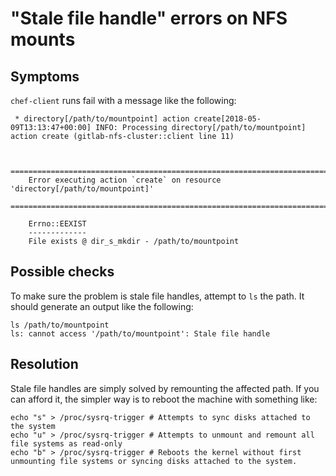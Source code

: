 # "Stale file handle" errors on NFS mounts

## Symptoms

`chef-client` runs fail with a message like the following:

```
 * directory[/path/to/mountpoint] action create[2018-05-09T13:13:47+00:00] INFO: Processing directory[/path/to/mountpoint] action create (gitlab-nfs-cluster::client line 11)


    ================================================================================
    Error executing action `create` on resource 'directory[/path/to/mountpoint]'
    ================================================================================

    Errno::EEXIST
    -------------
    File exists @ dir_s_mkdir - /path/to/mountpoint
```

## Possible checks

To make sure the problem is stale file handles, attempt to `ls` the path. It
should generate an output like the following:

```
ls /path/to/mountpoint
ls: cannot access '/path/to/mountpoint': Stale file handle
```

## Resolution

Stale file handles are simply solved by remounting the affected path. If you can
afford it, the simpler way is to reboot the machine with something like:

```
echo "s" > /proc/sysrq-trigger # Attempts to sync disks attached to the system
echo "u" > /proc/sysrq-trigger # Attempts to unmount and remount all file systems as read-only
echo "b" > /proc/sysrq-trigger # Reboots the kernel without first unmounting file systems or syncing disks attached to the system.
```
